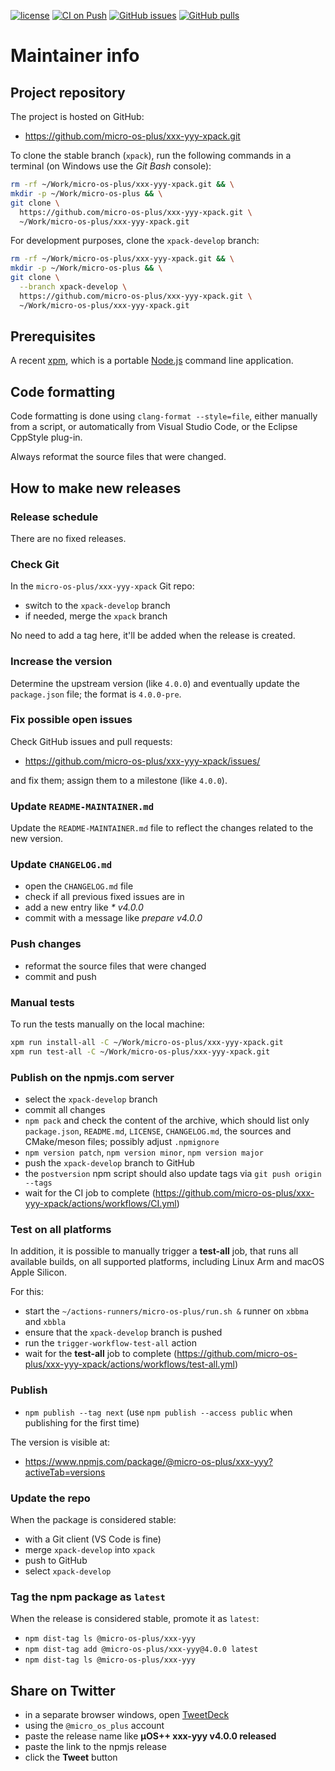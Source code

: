 [![license](https://img.shields.io/github/license/micro-os-plus/xxx-yyy-xpack)](https://github.com/micro-os-plus/xxx-yyy-xpack/blob/xpack/LICENSE)
[![CI on Push](https://github.com/micro-os-plus/xxx-yyy-xpack/actions/workflows/CI.yml/badge.svg)](https://github.com/micro-os-plus/xxx-yyy-xpack/actions/workflows/CI.yml)
[![GitHub issues](https://img.shields.io/github/issues/micro-os-plus/xxx-yyy-xpack.svg)](https://github.com/micro-os-plus/xxx-yyy-xpack/issues/)
[![GitHub pulls](https://img.shields.io/github/issues-pr/micro-os-plus/xxx-yyy-xpack.svg)](https://github.com/micro-os-plus/xxx-yyy-xpack/pulls)

# Maintainer info

## Project repository

The project is hosted on GitHub:

- <https://github.com/micro-os-plus/xxx-yyy-xpack.git>

To clone the stable branch (`xpack`), run the following commands in a
terminal (on Windows use the _Git Bash_ console):

```sh
rm -rf ~/Work/micro-os-plus/xxx-yyy-xpack.git && \
mkdir -p ~/Work/micro-os-plus && \
git clone \
  https://github.com/micro-os-plus/xxx-yyy-xpack.git \
  ~/Work/micro-os-plus/xxx-yyy-xpack.git
```

For development purposes, clone the `xpack-develop` branch:

```sh
rm -rf ~/Work/micro-os-plus/xxx-yyy-xpack.git && \
mkdir -p ~/Work/micro-os-plus && \
git clone \
  --branch xpack-develop \
  https://github.com/micro-os-plus/xxx-yyy-xpack.git \
  ~/Work/micro-os-plus/xxx-yyy-xpack.git
```

## Prerequisites

A recent [xpm](https://xpack.github.io/xpm/), which is a portable
[Node.js](https://nodejs.org/) command line application.

## Code formatting

Code formatting is done using `clang-format --style=file`, either manually
from a script, or automatically from Visual Studio Code, or the Eclipse
CppStyle plug-in.

Always reformat the source files that were changed.

## How to make new releases

### Release schedule

There are no fixed releases.

### Check Git

In the `micro-os-plus/xxx-yyy-xpack` Git repo:

- switch to the `xpack-develop` branch
- if needed, merge the `xpack` branch

No need to add a tag here, it'll be added when the release is created.

### Increase the version

Determine the upstream version (like `4.0.0`) and eventually update the
`package.json` file; the format is `4.0.0-pre`.

### Fix possible open issues

Check GitHub issues and pull requests:

- <https://github.com/micro-os-plus/xxx-yyy-xpack/issues/>

and fix them; assign them to a milestone (like `4.0.0`).

### Update `README-MAINTAINER.md`

Update the `README-MAINTAINER.md` file to reflect the changes
related to the new version.

### Update `CHANGELOG.md`

- open the `CHANGELOG.md` file
- check if all previous fixed issues are in
- add a new entry like _* v4.0.0_
- commit with a message like _prepare v4.0.0_

### Push changes

- reformat the source files that were changed
- commit and push

### Manual tests

To run the tests manually on the local machine:

```sh
xpm run install-all -C ~/Work/micro-os-plus/xxx-yyy-xpack.git
xpm run test-all -C ~/Work/micro-os-plus/xxx-yyy-xpack.git
```

### Publish on the npmjs.com server

- select the `xpack-develop` branch
- commit all changes
- `npm pack` and check the content of the archive, which should list
  only `package.json`, `README.md`, `LICENSE`, `CHANGELOG.md`,
  the sources and CMake/meson files;
  possibly adjust `.npmignore`
- `npm version patch`, `npm version minor`, `npm version major`
- push the `xpack-develop` branch to GitHub
- the `postversion` npm script should also update tags via `git push origin --tags`
- wait for the CI job to complete
  (<https://github.com/micro-os-plus/xxx-yyy-xpack/actions/workflows/CI.yml>)

### Test on all platforms

In addition, it is possible to manually trigger a **test-all** job, that
runs all available builds, on all supported platforms, including Linux Arm
and macOS Apple Silicon.

For this:

- start the `~/actions-runners/micro-os-plus/run.sh &` runner on `xbbma` and `xbbla`
- ensure that the `xpack-develop` branch is pushed
- run the `trigger-workflow-test-all` action
- wait for the **test-all** job to complete
  (<https://github.com/micro-os-plus/xxx-yyy-xpack/actions/workflows/test-all.yml>)

### Publish

- `npm publish --tag next` (use `npm publish --access public` when
  publishing for the first time)

The version is visible at:

- <https://www.npmjs.com/package/@micro-os-plus/xxx-yyy?activeTab=versions>

### Update the repo

When the package is considered stable:

- with a Git client (VS Code is fine)
- merge `xpack-develop` into `xpack`
- push to GitHub
- select `xpack-develop`

### Tag the npm package as `latest`

When the release is considered stable, promote it as `latest`:

- `npm dist-tag ls @micro-os-plus/xxx-yyy`
- `npm dist-tag add @micro-os-plus/xxx-yyy@4.0.0 latest`
- `npm dist-tag ls @micro-os-plus/xxx-yyy`

## Share on Twitter

- in a separate browser windows, open [TweetDeck](https://tweetdeck.twitter.com/)
- using the `@micro_os_plus` account
- paste the release name like **µOS++ xxx-yyy v4.0.0 released**
- paste the link to the npmjs release
- click the **Tweet** button
